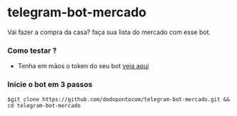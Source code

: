 # telegram-bot-mercado
Vai fazer a compra da casa? faça sua lista do mercado com esse bot.

### Como testar ?
- Tenha em mãos o token do seu bot [veja aqui](https://core.telegram.org/bots#6-botfather)

### Inicie o bot em 3 passos
```shell
$git clone https://github.com/dodopontocom/telegram-bot-mercado.git && cd telegram-bot-mercado
```
